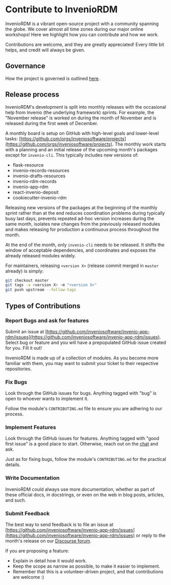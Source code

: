# Contribute to InvenioRDM

InvenioRDM is a vibrant open-source project with a community spanning the globe.
We cover almost all time zones during our major online workshops! Here we highlight
how you can contribute and how we work.

Contributions are welcome, and they are greatly appreciated! Every
little bit helps, and credit will always be given.

## Governance

How the project is governed is outlined [here](https://inveniosoftware.org/governance/).

## Release process

InvenioRDM's development is split into monthly releases with the occasional
help from Invenio (the underlying framework) sprints. For example, the
"November release" is worked on during the month of November and is released
during the first week of December.

A monthly board is setup on GitHub with high-level goals and lower-level tasks:
[https://github.com/orgs/inveniosoftware/projects](https://github.com/orgs/inveniosoftware/projects).
The monthly work starts with a planning and an initial release of the upcoming month's packages
except for `invenio-cli`. This typically includes new versions of:

- flask-resource
- invenio-records-resources
- invenio-drafts-resources
- invenio-rdm-records
- invenio-app-rdm
- react-invenio-deposit
- cookiecutter-invenio-rdm

Releasing new versions of the packages at the beginning of the monthly sprint rather
than at the end reduces coordination problems during typically busy last days, prevents
repeated ad-hoc version increases during the same month, isolates new changes from
the previously released modules and makes releasing for production a continuous process
throughout the month.

At the end of the month, only `invenio-cli` needs to be released. It shifts the window
of acceptable dependencies, and coordinates and exposes the already released modules widely.

For maintainers, releasing `<version X>` (release commit merged in `master` already) is simply:

``` bash
git checkout master
git tags -a <version X> -m "<version X>"
git push upstream --follow-tags
```

## Types of Contributions

### Report Bugs and ask for features

Submit an issue at [https://github.com/inveniosoftware/invenio-app-rdm/issues](https://github.com/inveniosoftware/invenio-app-rdm/issues).
Select bug or feature and you will have a prepopulated GitHub issue created for you.
Fill it out!

InvenioRDM is made up of a collection of modules. As you become more familiar with them,
you may want to submit your ticket to their respective repositories.

### Fix Bugs

Look through the GitHub issues for bugs. Anything tagged with "bug"
is open to whoever wants to implement it.

Follow the module's `CONTRIBUTING.md` file to ensure you are adhering to our process.

### Implement Features

Look through the GitHub issues for features. Anything tagged with "good first issue"
is a good place to start. Otherwise, reach out on the [chat](https://discord.gg/8qatqBC) and ask.

Just as for fixing bugs, follow the module's `CONTRIBUTING.md` for the practical details.

### Write Documentation

InvenioRDM could always use more documentation, whether as part of these
official docs, in docstrings, or even on the web in blog posts,
articles, and such.

### Submit Feedback

The best way to send feedback is to file an issue at
[https://github.com/inveniosoftware/invenio-app-rdm/issues](https://github.com/inveniosoftware/invenio-app-rdm/issues)
or reply to the month's release on our [Discourse forum](https://invenio-talk.web.cern.ch/c/projects/invenio-rdm/).

If you are proposing a feature:

* Explain in detail how it would work.
* Keep the scope as narrow as possible, to make it easier to implement.
* Remember that this is a volunteer-driven project, and that contributions
  are welcome :)
